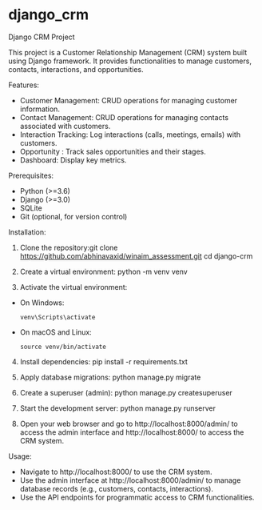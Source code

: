 # django_crm
Django CRM Project

This project is a Customer Relationship Management (CRM) system built using Django framework. It provides functionalities to manage customers, contacts, interactions, and opportunities.

Features:
- Customer Management: CRUD operations for managing customer information.
- Contact Management: CRUD operations for managing contacts associated with customers.
- Interaction Tracking: Log interactions (calls, meetings, emails) with customers.
- Opportunity : Track sales opportunities and their stages.
- Dashboard: Display key metrics.

Prerequisites:
- Python (>=3.6)
- Django (>=3.0)
- SQLite
- Git (optional, for version control)

Installation:
1. Clone the repository:git clone https://github.com/abhinavaxid/winaim_assessment.git
cd django-crm

2. Create a virtual environment:
python -m venv venv


3. Activate the virtual environment:
- On Windows:
  ```
  venv\Scripts\activate
  ```
- On macOS and Linux:
  ```
  source venv/bin/activate
  ```

4. Install dependencies:
pip install -r requirements.txt

5. Apply database migrations:
python manage.py migrate


6. Create a superuser (admin):
python manage.py createsuperuser



7. Start the development server:
python manage.py runserver


8. Open your web browser and go to http://localhost:8000/admin/ to access the admin interface and http://localhost:8000/ to access the CRM system.

Usage:
- Navigate to http://localhost:8000/ to use the CRM system.
- Use the admin interface at http://localhost:8000/admin/ to manage database records (e.g., customers, contacts, interactions).
- Use the API endpoints for programmatic access to CRM functionalities.
